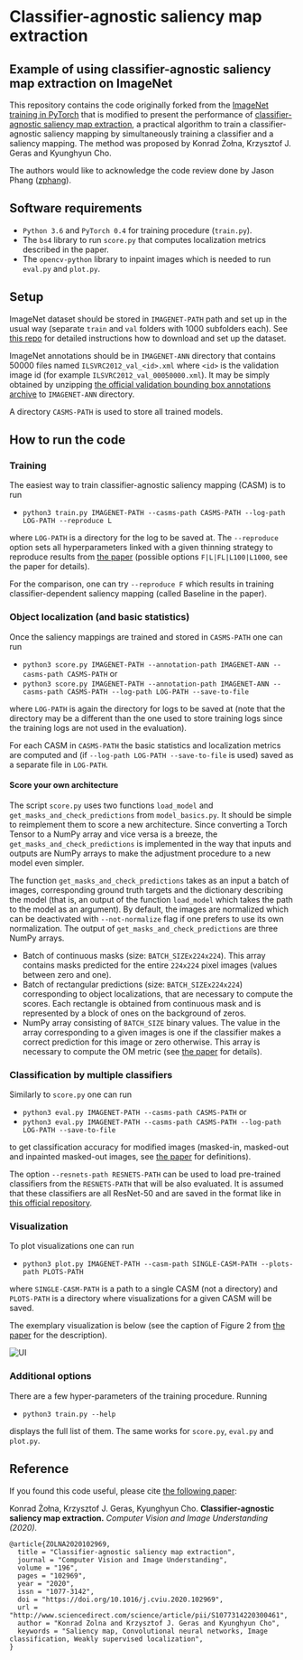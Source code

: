 # Classifier-agnostic saliency map extraction

## Example of using classifier-agnostic saliency map extraction on ImageNet

This repository contains the code originally forked from the [ImageNet training in PyTorch](https://github.com/pytorch/examples/tree/master/imagenet) that is modified to present the performance of [classifier-agnostic saliency map extraction](https://doi.org/10.1016/j.cviu.2020.102969), a practical algorithm to train a classifier-agnostic saliency mapping by simultaneously training a classifier and a saliency mapping. The method was proposed by Konrad Żołna, Krzysztof J. Geras and Kyunghyun Cho.

The authors would like to acknowledge the code review done by Jason Phang ([zphang](https://github.com/zphang)).

## Software requirements

+ `Python 3.6` and `PyTorch 0.4` for training procedure (`train.py`).
+ The `bs4` library to run `score.py` that computes localization metrics described in the paper.
+ The `opencv-python` library to inpaint images which is needed to run `eval.py` and `plot.py`.

## Setup

ImageNet dataset should be stored in `IMAGENET-PATH` path and set up in the usual way (separate `train` and `val` folders with 1000 subfolders each). See [this repo](https://github.com/facebook/fb.resnet.torch/blob/master/INSTALL.md#download-the-imagenet-dataset) for detailed instructions how to download and set up the dataset.

ImageNet annotations should be in `IMAGENET-ANN` directory that contains 50000 files named `ILSVRC2012_val_<id>.xml` where `<id>` is the validation image id (for example `ILSVRC2012_val_00050000.xml`). It may be simply obtained by unzipping [the official validation bounding box annotations archive](http://www.image-net.org/challenges/LSVRC/2012/nnoupb/ILSVRC2012_bbox_val_v3.tgz) to `IMAGENET-ANN` directory.

A directory `CASMS-PATH` is used to store all trained models.

## How to run the code

### Training

The easiest way to train classifier-agnostic saliency mapping (CASM) is to run

+ `python3 train.py IMAGENET-PATH --casms-path CASMS-PATH --log-path LOG-PATH --reproduce L`

where `LOG-PATH` is a directory for the log to be saved at. The `--reproduce` option sets all hyperparameters linked with a given thinning strategy to reproduce results from [the paper](https://doi.org/10.1016/j.cviu.2020.102969) (possible options `F|L|FL|L100|L1000`, see the paper for details).

For the comparison, one can try `--reproduce F` which results in training classifier-dependent saliency mapping (called Baseline in the paper).

### Object localization (and basic statistics)

Once the saliency mappings are trained and stored in `CASMS-PATH` one can run 

+ `python3 score.py IMAGENET-PATH --annotation-path IMAGENET-ANN --casms-path CASMS-PATH`
or
+ `python3 score.py IMAGENET-PATH --annotation-path IMAGENET-ANN --casms-path CASMS-PATH --log-path LOG-PATH --save-to-file`

where `LOG-PATH` is again the directory for logs to be saved at (note that the directory may be a different than the one used to store training logs since the training logs are not used in the evaluation).

For each CASM in `CASMS-PATH` the basic statistics and localization metrics are computed and (if `--log-path LOG-PATH --save-to-file` is used) saved as a separate file in `LOG-PATH`.

#### Score your own architecture

The script `score.py` uses two functions `load_model` and `get_masks_and_check_predictions` from `model_basics.py`. It should be simple to reimplement them to score a new architecture. Since converting a Torch Tensor to a NumPy array and vice versa is a breeze, the `get_masks_and_check_predictions` is implemented in the way that inputs and outputs are NumPy arrays to make the adjustment procedure to a new model even simpler.

The function `get_masks_and_check_predictions` takes as an input a batch of images, corresponding ground truth targets and the dictionary describing the model (that is, an output of the function `load_model` which takes the path to the model as an argument). By default, the images are normalized which can be deactivated with `--not-normalize` flag if one prefers to use its own normalization. The output of `get_masks_and_check_predictions` are three NumPy arrays.
+ Batch of continuous masks (size: `BATCH_SIZEx224x224`). This array contains masks predicted for the entire `224x224` pixel images (values between zero and one).
+ Batch of rectangular predictions (size: `BATCH_SIZEx224x224`) corresponding to object localizations, that are necessary to compute the scores. Each rectangle is obtained from continuous mask and is represented by a block of ones on the background of zeros.
+ NumPy array consisting of `BATCH_SIZE` binary values. The value in the array corresponding to a given images is one if the classifier makes a correct prediction for this image or zero otherwise. This array is necessary to compute the OM metric (see [the paper](https://doi.org/10.1016/j.cviu.2020.102969) for details).

### Classification by multiple classifiers

Similarly to `score.py` one can run

+ `python3 eval.py IMAGENET-PATH --casms-path CASMS-PATH`
or
+ `python3 eval.py IMAGENET-PATH --casms-path CASMS-PATH --log-path LOG-PATH --save-to-file`

to get classification accuracy for modified images (masked-in, masked-out and inpainted masked-out images, see [the paper](https://doi.org/10.1016/j.cviu.2020.102969) for definitions).

The option `--resnets-path RESNETS-PATH` can be used to load pre-trained classifiers from the `RESNETS-PATH` that will be also evaluated. It is assumed that these classifiers are all ResNet-50 and are saved in the format like in [this official repository](https://github.com/pytorch/examples/tree/master/imagenet).

### Visualization

To plot visualizations one can run

+ `python3 plot.py IMAGENET-PATH --casm-path SINGLE-CASM-PATH --plots-path PLOTS-PATH`

where `SINGLE-CASM-PATH` is a path to a single CASM (not a directory) and `PLOTS-PATH` is a directory where visualizations for a given CASM will be saved.

The exemplary visualization is below (see the caption of Figure 2 from [the paper](https://doi.org/10.1016/j.cviu.2020.102969) for the description).

![UI](visualization.png)

### Additional options

There are a few hyper-parameters of the training procedure. Running

+ `python3 train.py --help`

displays the full list of them. The same works for `score.py`, `eval.py` and `plot.py`.

## Reference

If you found this code useful, please cite [the following paper](https://doi.org/10.1016/j.cviu.2020.102969):

Konrad Żołna, Krzysztof J. Geras, Kyunghyun Cho. **Classifier-agnostic saliency map extraction.** *Computer Vision and Image Understanding (2020).*

    @article{ZOLNA2020102969,
      title = "Classifier-agnostic saliency map extraction",
      journal = "Computer Vision and Image Understanding",
      volume = "196",
      pages = "102969",
      year = "2020",
      issn = "1077-3142",
      doi = "https://doi.org/10.1016/j.cviu.2020.102969",
      url = "http://www.sciencedirect.com/science/article/pii/S1077314220300461",
      author = "Konrad Zolna and Krzysztof J. Geras and Kyunghyun Cho",
      keywords = "Saliency map, Convolutional neural networks, Image classification, Weakly supervised localization",
    }
